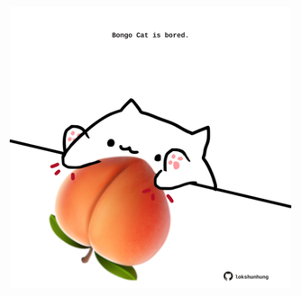 <!-- built at 01/06/2023, 23:01:02 UTC -->
<p align="center">
  <img width="500" height="500" src="./ReadmeImage.svg">
</p>
